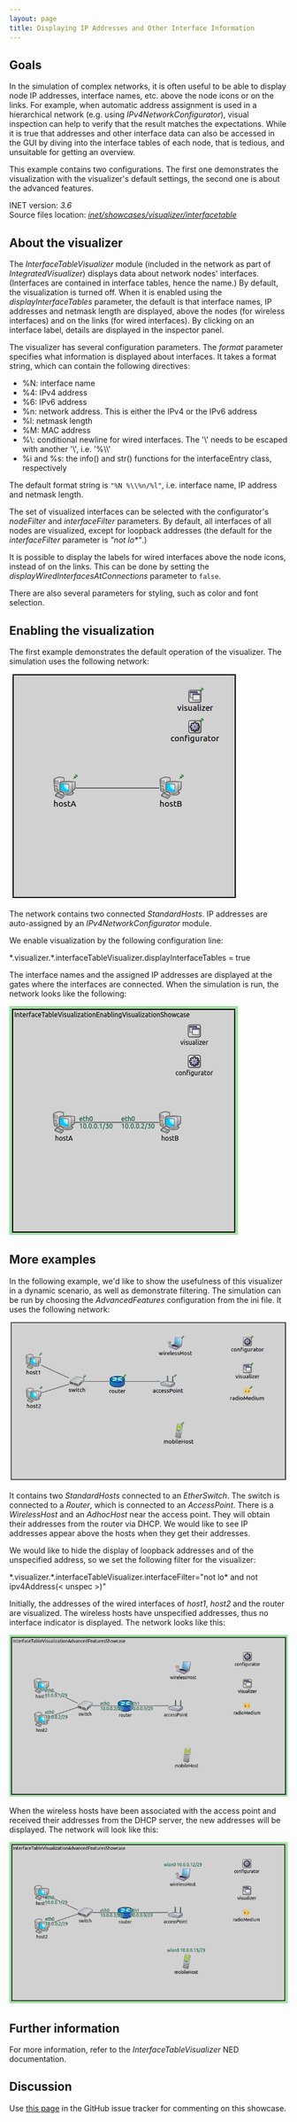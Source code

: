 ```yaml
---
layout: page
title: Displaying IP Addresses and Other Interface Information
---
```


Goals
-----

In the simulation of complex networks, it is often useful to be able to
display node IP addresses, interface names, etc. above the node icons or
on the links. For example, when automatic address assignment is used in
a hierarchical network (e.g. using <var>IPv4NetworkConfigurator</var>),
visual inspection can help to verify that the result matches the
expectations. While it is true that addresses and other interface data
can also be accessed in the GUI by diving into the interface tables of
each node, that is tedious, and unsuitable for getting an overview.

This example contains two configurations. The first one demonstrates the
visualization with the visualizer's default settings, the second one is
about the advanced features.

INET version: <var>3.6</var><br>
Source files location: <a href="https://github.com/inet-framework/inet-showcases/tree/master/visualizer/interfacetable" target="_blank"><var>inet/showcases/visualizer/interfacetable</var></a>

About the visualizer
--------------------

The <var>InterfaceTableVisualizer</var> module (included in the network
as part of <var>IntegratedVisualizer</var>) displays data about network
nodes' interfaces. (Interfaces are contained in interface tables, hence
the name.) By default, the visualization is turned off. When it is
enabled using the <var>displayInterfaceTables</var> parameter, the
default is that interface names, IP addresses and netmask length are
displayed, above the nodes (for wireless interfaces) and on the links
(for wired interfaces). By clicking on an interface label, details are
displayed in the inspector panel.

The visualizer has several configuration parameters. The
<var>format</var> parameter specifies what information is displayed
about interfaces. It takes a format string, which can contain the
following directives:

-   %N: interface name
-   %4: IPv4 address
-   %6: IPv6 address
-   %n: network address. This is either the IPv4 or the IPv6 address
-   %l: netmask length
-   %M: MAC address
-   %\\: conditional newline for wired interfaces. The '\\' needs to be
    escaped with another '\\', i.e. '%\\\\'
-   %i and %s: the info() and str() functions for the interfaceEntry
    class, respectively

The default format string is `"%N %\\%n/%l"`, i.e. interface name, IP
address and netmask length.

The set of visualized interfaces can be selected with the configurator's
<var>nodeFilter</var> and <var>interfaceFilter</var> parameters. By
default, all interfaces of all nodes are visualized, except for loopback
addresses (the default for the <var>interfaceFilter</var> parameter is
<var>"not lo\*"</var>.)

It is possible to display the labels for wired interfaces above the node
icons, instead of on the links. This can be done by setting the
<var>displayWiredInterfacesAtConnections</var> parameter to `false`.

There are also several parameters for styling, such as color and font
selection.

Enabling the visualization
--------------------------

The first example demonstrates the default operation of the visualizer.
The simulation uses the following network:

<img class="screen" src="simplenetwork.png">

The network contains two connected <var>StandardHosts</var>. IP
addresses are auto-assigned by an <var>IPv4NetworkConfigurator</var>
module.

We enable visualization by the following configuration line:

<p><div class="snippet">
*.visualizer.*.interfaceTableVisualizer.displayInterfaceTables = true
</div></p>

The interface names and the assigned IP addresses are displayed at the
gates where the interfaces are connected. When the simulation is run,
the network looks like the following:

<img class="screen" src="simple.png">

More examples
-------------

In the following example, we'd like to show the usefulness of this
visualizer in a dynamic scenario, as well as demonstrate filtering. The
simulation can be run by choosing the <var>AdvancedFeatures</var>
configuration from the ini file. It uses the following network:

<img class="screen" src="advancednetwork.png">

It contains two <var>StandardHosts</var> connected to an
<var>EtherSwitch</var>. The switch is connected to a <var>Router</var>,
which is connected to an <var>AccessPoint</var>. There is a
<var>WirelessHost</var> and an <var>AdhocHost</var> near the access
point. They will obtain their addresses from the router via DHCP. We
would like to see IP addresses appear above the hosts when they get
their addresses.

We would like to hide the display of loopback addresses and of the
unspecified address, so we set the following filter for the visualizer:

<p>
<div class="snippet">
*.visualizer.*.interfaceTableVisualizer.interfaceFilter="not lo*  and not ipv4Address(< unspec >)"
</div>
</p>

Initially, the addresses of the wired interfaces of <var>host1</var>,
<var>host2</var> and the router are visualized. The wireless hosts have
unspecified addresses, thus no interface indicator is displayed. The
network looks like this:

<img class="screen" src="advancedbeginning.png">

When the wireless hosts have been associated with the access point and
received their addresses from the DHCP server, the new addresses will be
displayed. The network will look like this:

<img class="screen" src="advanced.png">

Further information
-------------------

For more information, refer to the <var>InterfaceTableVisualizer</var>
NED documentation.

Discussion
----------

Use <a href="https://github.com/inet-framework/inet-showcases/issues/3" target="_blank">this page</a> 
in the GitHub issue tracker for commenting on this showcase.


